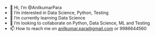 - 👋 Hi, I’m @AnilkumarPara
- 👀 I’m interested in Data Science, Python, Testing
- 🌱 I’m currently learning Data Science
- 💞️ I’m looking to collaborate on Python, Data Science, ML and Testing
- 📫 How to reach me on anilkumar.para@gmail.com or 9986644560

<!---
AnilkumarPara/AnilkumarPara is a ✨ special ✨ repository because its `README.md` (this file) appears on your GitHub profile.
You can click the Preview link to take a look at your changes.
--->
